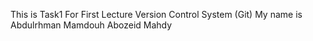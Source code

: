 This is Task1 For First Lecture Version Control System (Git)
My name is Abdulrhman Mamdouh Abozeid Mahdy